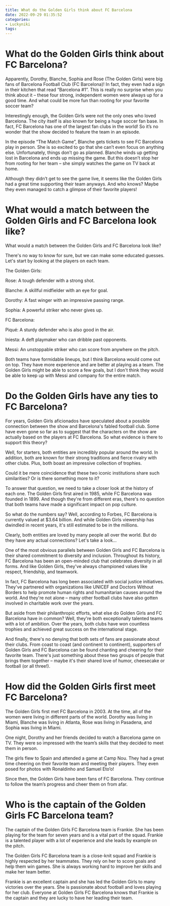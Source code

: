 ```yaml
---
title: What do the Golden Girls think about FC Barcelona
date: 2022-09-29 01:35:52
categories:
- Luckyniki
tags:
---
```



#  What do the Golden Girls think about FC Barcelona?

Apparently, Dorothy, Blanche, Sophia and Rose (The Golden Girls) were big fans of Barcelona Football Club (FC Barcelona)! In fact, they even had a sign in their kitchen that read “Barcelona #1”. This is really no surprise when you think about it – these four strong, independent women were always up for a good time. And what could be more fun than rooting for your favorite soccer team?

Interestingly enough, the Golden Girls were not the only ones who loved Barcelona. The city itself is also known for being a huge soccer fan base. In fact, FC Barcelona has one of the largest fan clubs in the world! So it’s no wonder that the show decided to feature the team in an episode.

In the episode “The Match Game”, Blanche gets tickets to see FC Barcelona play in person. She is so excited to go that she can’t even focus on anything else. Unfortunately, things don’t go as planned. Blanche winds up getting lost in Barcelona and ends up missing the game. But this doesn’t stop her from rooting for her team – she simply watches the game on TV back at home.

Although they didn’t get to see the game live, it seems like the Golden Girls had a great time supporting their team anyways. And who knows? Maybe they even managed to catch a glimpse of their favorite players!

#  What would a match between the Golden Girls and FC Barcelona look like?

What would a match between the Golden Girls and FC Barcelona look like?

There's no way to know for sure, but we can make some educated guesses. Let's start by looking at the players on each team.

The Golden Girls:

Rose: A tough defender with a strong shot.

Blanche: A skillful midfielder with an eye for goal.

Dorothy: A fast winger with an impressive passing range.

 Sophia: A powerful striker who never gives up.

FC Barcelona:

Piqué: A sturdy defender who is also good in the air.

Iniesta: A deft playmaker who can dribble past opponents.

Messi: An unstoppable striker who can score from anywhere on the pitch.


Both teams have formidable lineups, but I think Barcelona would come out on top. They have more experience and are better at playing as a team. The Golden Girls might be able to score a few goals, but I don't think they would be able to keep up with Messi and company for the entire match.

#  Do the Golden Girls have any ties to FC Barcelona?

For years, Golden Girls aficionados have speculated about a possible connection between the show and Barcelona's fabled football club. Some have even gone so far as to suggest that the characters on the show are actually based on the players at FC Barcelona. So what evidence is there to support this theory?

Well, for starters, both entities are incredibly popular around the world. In addition, both are known for their strong traditions and fierce rivalry with other clubs. Plus, both boast an impressive collection of trophies.

Could it be mere coincidence that these two iconic institutions share such similarities? Or is there something more to it?

To answer that question, we need to take a closer look at the history of each one. The Golden Girls first aired in 1985, while FC Barcelona was founded in 1899. And though they're from different eras, there's no question that both teams have made a significant impact on pop culture.

So what do the numbers say? Well, according to Forbes, FC Barcelona is currently valued at $3.64 billion. And while Golden Girls viewership has dwindled in recent years, it's still estimated to be in the millions.

Clearly, both entities are loved by many people all over the world. But do they have any actual connections? Let's take a look…



One of the most obvious parallels between Golden Girls and FC Barcelona is their shared commitment to diversity and inclusion. Throughout its history, FC Barcelona has been an open-minded club that celebrates diversity in all forms. And like Golden Girls, they've always championed values like respect, friendship, and teamwork.

In fact, FC Barcelona has long been associated with social justice initiatives. They've partnered with organizations like UNICEF and Doctors Without Borders to help promote human rights and humanitarian causes around the world. And they're not alone – many other football clubs have also gotten involved in charitable work over the years.

But aside from their philanthropic efforts, what else do Golden Girls and FC Barcelona have in common? Well, they're both exceptionally talented teams with a lot of ambition. Over the years, both clubs have won countless trophies and achieved great success on the international stage.

And finally, there's no denying that both sets of fans are passionate about their clubs. From coast to coast (and continent to continent), supporters of Golden Girls and FC Barcelona can be found chanting and cheering for their favorite team. There's just something about these two groups of people that brings them together – maybe it's their shared love of humor, cheesecake or football (or all three!).

#  How did the Golden Girls first meet FC Barcelona?

The Golden Girls first met FC Barcelona in 2003. At the time, all of the women were living in different parts of the world. Dorothy was living in Miami, Blanche was living in Atlanta, Rose was living in Pasadena, and Sophia was living in Miami.

One night, Dorothy and her friends decided to watch a Barcelona game on TV. They were so impressed with the team’s skills that they decided to meet them in person.

The girls flew to Spain and attended a game at Camp Nou. They had a great time cheering on their favorite team and meeting their players. They even posed for photos with Ronaldinho and Samuel Eto’o!

Since then, the Golden Girls have been fans of FC Barcelona. They continue to follow the team’s progress and cheer them on from afar.

#  Who is the captain of the Golden Girls FC Barcelona team?

The captain of the Golden Girls FC Barcelona team is Frankie. She has been playing for the team for seven years and is a vital part of the squad. Frankie is a talented player with a lot of experience and she leads by example on the pitch.

The Golden Girls FC Barcelona team is a close-knit squad and Frankie is highly respected by her teammates. They rely on her to score goals and help them win games. She is always working hard to improve her skills and make her team better.

Frankie is an excellent captain and she has led the Golden Girls to many victories over the years. She is passionate about football and loves playing for her club. Everyone at Golden Girls FC Barcelona knows that Frankie is the captain and they are lucky to have her leading their team.